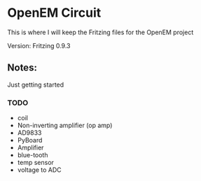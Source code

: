 # OpenEM Circuit

This is where I will keep the Fritzing files for the OpenEM project

Version: Fritzing 0.9.3

## Notes:

Just getting started

### TODO

- coil
- Non-inverting amplifier (op amp)
- AD9833
- PyBoard
- Amplifier
- blue-tooth
- temp sensor
- voltage to ADC
